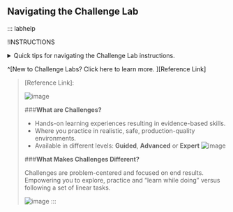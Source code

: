 ## Navigating the Challenge Lab

::: labhelp

!INSTRUCTIONS[](https://raw.githubusercontent.com/LODSContent/Challenge-V3-Framework/main/Templates/Environments/@lab.Variable(cloudEnvironment).md)

<details class=info-icon>
<summary title="Select for More...">Quick tips for navigating the Challenge Lab instructions.</summary>
<span class=copyIcon>Select the Copy to Clipboard icon to copy the green text.</span>
<span class=typeIcon>Select the Type Text icon to insert the green text directly into the Challenge Lab environment.</span>
<span class=warn-icon>An Alert tells you that a task requires extra care.</span>
<span class=info-icon>A Note provides additional helpful information for completing a task.</span>
<span class=hint-icon>A Hint will guide you through a portion of the Challenge Lab.</span>
<span class=know-icon>A Knowledge block provides a deeper level of knowledge into a subject. It is a great way to solidify your understanding, but it is not strictly necessary to complete the Challenge Lab.</span>
</details>

^[New to Challenge Labs? Click here to learn more. ][Reference Link]

> [Reference Link]:
> 
>![image](https://github.com/user-attachments/assets/c8c9cd66-abd6-412f-b6fe-770c2ce051d5)
>
>  ###**What are Challenges?**
> 
>  - Hands-on learning experiences resulting in evidence-based skills.​
>  - Where you practice in realistic, safe, production-quality environments.​
>  - Available in different levels: **Guided**, **Advanced** or **Expert**
>  ![image](https://github.com/user-attachments/assets/6f5b8856-52ef-49e3-8600-31439f11bc75)
>
>  ###**What Makes Challenges Different?**
> 
>  Challenges are problem-centered and focused on end results. Empowering you to explore, practice and “learn while doing” versus following a set of linear tasks.​
>
>  ![image](https://github.com/user-attachments/assets/3a2bc80f-4679-470a-b4a2-5bfaa2e3716f)
:::

